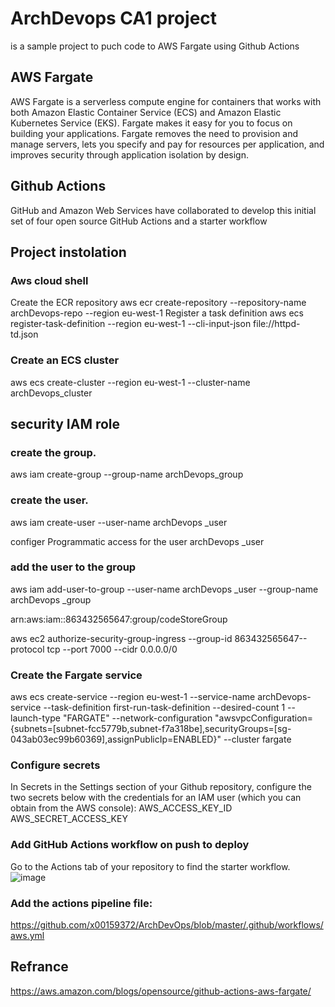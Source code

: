 # ArchDevops CA1 project 
is a sample project to puch code to AWS Fargate using Github Actions

## AWS Fargate
AWS Fargate is a serverless compute engine for containers that works with both Amazon Elastic Container Service (ECS) and Amazon Elastic Kubernetes Service (EKS). Fargate makes it easy for you to focus on building your applications. Fargate removes the need to provision and manage servers, lets you specify and pay for resources per application, and improves security through application isolation by design.

## Github Actions
GitHub and Amazon Web Services have collaborated to develop this initial set of four open source GitHub Actions and a starter workflow

## Project instolation 

### Aws cloud shell

Create the ECR repository
aws ecr create-repository --repository-name archDevops-repo --region eu-west-1
Register a task definition
aws ecs register-task-definition --region eu-west-1 --cli-input-json file://httpd-td.json



### Create an ECS cluster

aws ecs create-cluster --region eu-west-1 --cluster-name archDevops_cluster

## security IAM role

### create the group.
aws iam create-group --group-name archDevops_group

### create the user.
aws iam create-user --user-name archDevops _user

configer Programmatic access for the user archDevops _user

### add the user to the group

aws iam add-user-to-group --user-name archDevops _user --group-name archDevops _group

arn:aws:iam::863432565647:group/codeStoreGroup

aws ec2 authorize-security-group-ingress --group-id 863432565647--protocol tcp --port 7000 --cidr 0.0.0.0/0

### Create the Fargate service

aws ecs create-service --region eu-west-1 --service-name archDevops-service --task-definition first-run-task-definition
 --desired-count 1 --launch-type "FARGATE" --network-configuration "awsvpcConfiguration={subnets=[subnet-fcc5779b,subnet-f7a318be],securityGroups=[sg-043ab03ec99b60369],assignPublicIp=ENABLED}" --cluster fargate


### Configure secrets
In Secrets in the Settings section of your Github repository, configure the two secrets below with the credentials for an IAM user (which you can obtain from the AWS console):
AWS_ACCESS_KEY_ID
AWS_SECRET_ACCESS_KEY



### Add GitHub Actions workflow on push to deploy
Go to the Actions tab of your repository to find the starter workflow.
  ![image](https://user-images.githubusercontent.com/79165043/119424080-aa4ebf00-bcfc-11eb-9c82-6e8477898523.png)



### Add the actions pipeline file:
https://github.com/x00159372/ArchDevOps/blob/master/.github/workflows/aws.yml


 ## Refrance 
 https://aws.amazon.com/blogs/opensource/github-actions-aws-fargate/
